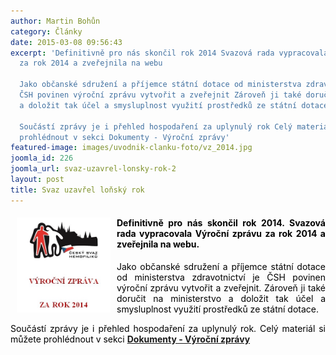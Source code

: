 ```yaml
---
author: Martin Bohůn
category: Články
date: 2015-03-08 09:56:43
excerpt: 'Definitivně pro nás skončil rok 2014 Svazová rada vypracovala Výroční zprávu
  za rok 2014 a zveřejnila na webu

  Jako občanské sdružení a příjemce státní dotace od ministerstva zdravotnictví je
  ČSH povinen výroční zprávu vytvořit a zveřejnit Zároveň ji také doručit na ministerstvo
  a doložit tak účel a smysluplnost využití prostředků ze státní dotace

  Součástí zprávy je i přehled hospodaření za uplynulý rok Celý materiál si můžete
  prohlédnout v sekci Dokumenty - Výroční zprávy'
featured-image: images/uvodnik-clanku-foto/vz_2014.jpg
joomla_id: 226
joomla_url: svaz-uzavrel-lonsky-rok-2
layout: post
title: Svaz uzavřel loňský rok
---
```


<h4 style="text-align: justify;"><img src="images/uvodnik-clanku-foto/vz_2014.jpg" border="0" width="150" height="152" style="float: left; margin-left: 10px; margin-right: 10px;" /><span style="color: #000000;">Definitivně pro nás skončil rok 2014. Svazová rada vypracovala Výroční zprávu za rok 2014 a zveřejnila na webu.</span></h4>
<p style="text-align: justify;"><span style="color: #000000;">Jako občanské sdružení a příjemce státní dotace od ministerstva zdravotnictví je ČSH povinen výroční zprávu vytvořit a zveřejnit. Zároveň ji také doručit na ministerstvo a doložit tak účel a smysluplnost využití prostředků ze státní dotace.</span></p>
<p style="text-align: justify;"><span style="color: #000000;">Součástí zprávy je i přehled hospodaření za uplynulý rok. Celý materiál si můžete prohlédnout v sekci <strong><a href="index.php/cs/dokumenty/category/16-vyrocni-zpravy" target="_blank" title="Výroční zpráva 2014">Dokumenty - Výroční zprávy</a></strong></span></p>